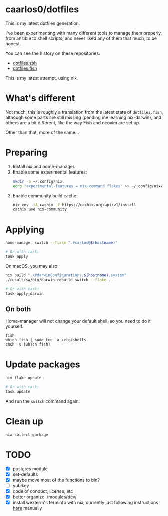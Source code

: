 # caarlos0/dotfiles

This is my latest dotfiles generation.

I've been experimenting with many different tools to manage them properly, from
ansible to shell scripts, and never liked any of them that much, to be honest.

You can see the history on these repositories:

- [dotfiles.zsh](https://github.com/caarlos0/dotfiles.zsh)
- [dotfiles.fish](https://github.com/caarlos0/dotfiles.fish)

This is my latest attempt, using nix.

# What's different

Not much, this is roughly a translation from the latest state of
`dotfiles.fish`, although some parts are still missing (pending me learning
nix-darwin), and others are a bit different, like the way Fish and neovim are set
up.

Other than that, more of the same...

# Preparing

1. Install nix and home-manager.
1. Enable some experimental features:
   ```sh
   mkdir -p ~/.config/nix
   echo "experimental-features = nix-command flakes" >> ~/.config/nix/nix.conf
   ```
1. Enable community build cache:
   ```sh
   nix-env -iA cachix -f https://cachix.org/api/v1/install
   cachix use nix-community
   ```

# Applying

```sh
home-manager switch --flake ".#carlos@$(hostname)"

# Or with task:
task apply
```

On macOS, you may also:

```sh
nix build "./#darwinConfigurations.$(hostname).system"
./result/sw/bin/darwin-rebuild switch --flake .

# Or with task:
task apply_darwin
```

## On both

Home-manager will not change your default shell, so you need to do it yourself.

```fish
fish
which fish | sudo tee -a /etc/shells
chsh -s (which fish)
```

# Update packages

```sh
nix flake update

# Or with task:
task update
```

And run the `switch` command again.

# Clean up

```sh
nix-collect-garbage
```

# TODO

- [x] postgres module
- [x] set-defaults
- [x] maybe move most of the functions to bin?
- [ ] yubikey
- [x] code of conduct, license, etc
- [x] better organize ./modules/dev/
- [x] install wezterm's terminfo with nix, currently just following instructions
      [here](https://wezfurlong.org/wezterm/faq.html#how-do-i-enable-undercurl-curly-underlines) manually
